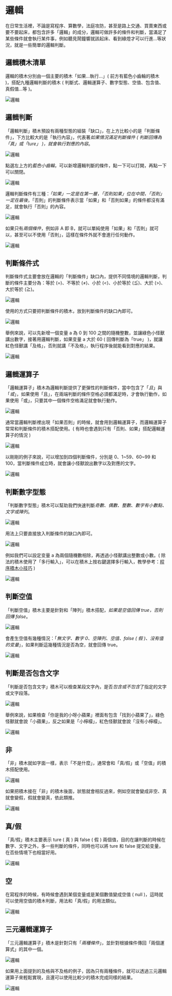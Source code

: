 # 邏輯

在日常生活裡，不論是寫程序、算數學，法庭攻防，甚至是路上交通、買賣東西或要不要起床，都包含許多「邏輯」的成分，邏輯可做許多的條件和判斷，當滿足了某些條件就會執行某件事，例如聽見鬧鐘響就該起床、看到綠燈才可以行進...等狀況，就是一些簡單的邏輯判斷。

## 邏輯積木清單

邏輯的積木分別由一個主要的積木「如果...執行...」( 前方有藍色小齒輪的積木 )，搭配九種邏輯判斷的積木 ( 判斷式、邏輯運算子、數字型態、空值、包含值、真假值...等 )。

![邏輯](../images/zh-tw/docs/webbit/basic/logic-01.jpg)

## 邏輯判斷

「邏輯判斷」積木預設有兩種型態的組裝「缺口」，在上方比較小的是「判斷條件」，下方比較大的是「執行內容」，代表著*如果情況滿足判斷條件 ( 判斷回傳為「真」或「ture」 )，就會執行對應的內容*。

![邏輯](../images/zh-tw/docs/webbit/basic/logic-02.jpg)

點選左上方的*藍色小齒輪*，可以新增邏輯判斷的條件，點一下可以打開，再點一下可以關閉。

![邏輯](../images/zh-tw/docs/webbit/basic/logic-03.gif)

邏輯判斷條件有三種：*「如果」一定是在第一層，「否則如果」位在中間，「否則」一定在最後*，「否則」的判斷條件表示當「如果」和「否則如果」的條件都沒有滿足，就會執行「否則」的內容。

![邏輯](../images/zh-tw/docs/webbit/basic/logic-04.jpg)

如果只有*兩個條件*，例如非 A 即 B，就可以單純使用「如果」和「否則」就可以，甚至可以不使用「否則」，這樣在條件外就不會進行任何動作。

![邏輯](../images/zh-tw/docs/webbit/basic/logic-05.jpg)

## 判斷條件式

判斷條件式主要會放在邏輯的「判斷條件」缺口內，提供不同情境的邏輯判斷，判斷的條件主要分為：等於 (=)、不等於 (≠)、小於 (<)、小於等於 (≦)、大於 (>)、大於等於 (≧)。

![邏輯](../images/zh-tw/docs/webbit/basic/logic-06.jpg)

使用的方式只要把判斷條件的積木，放到判斷條件的缺口內即可。

![邏輯](../images/zh-tw/docs/webbit/basic/logic-08.jpg)

舉例來說，可以先新增一個变量 a 為 0 到 100 之間的隨機整數，並讓綠色小怪獸講出數字，接著用邏輯判斷，如果变量 a 大於 60 ( 回傳判斷為「true」 )，就讓紅色怪獸講「及格」，否則就講「不及格」，執行程序後就能看到對應的結果。

![邏輯](../images/zh-tw/docs/webbit/basic/logic-09.jpg)

## 邏輯運算子

「邏輯運算子」積木為邏輯判斷提供了更彈性的判斷條件，當中包含了「*且*」與「*或*」，如果使用「且」，在兩端判斷的條件空格必須都滿足時，才會執行動作，如果使用「或」，只要其中一個條件空格滿足就會執行動作。

![邏輯](../images/zh-tw/docs/webbit/basic/logic-10.jpg)

通常當邏輯判斷裡出現「如果否則」的時候，就會用到邏輯運算子，而邏輯運算子常常和判斷條件的積木搭配使用。( 有時也會遇到只有「否則、如果」搭配邏輯運算子的情況 )

![邏輯](../images/zh-tw/docs/webbit/basic/logic-11.jpg)

以剛剛的例子來說，可以增加到四個判斷條件，分別是 0、1~59、60~99 和 100，當判斷條件成立時，就會讓小怪獸說出數字以及對應的文字。

![邏輯](../images/zh-tw/docs/webbit/basic/logic-12.jpg)

## 判斷數字型態

「判斷數字型態」積木可以幫助我們快速判斷*奇數、偶數、整數、數字有小數點、文字或陣列*。

![邏輯](../images/zh-tw/docs/webbit/basic/logic-13.jpg)

用法上只要直接放入判斷條件的缺口內即可。

![邏輯](../images/zh-tw/docs/webbit/basic/logic-14.jpg)

例如我們可以設定变量 a 為兩個隨機數相除，再透過小怪獸講出整數或小數。( 除法的積木使用了「多行輸入」，可以在積木上按右鍵選擇多行輸入，教學參考：[程序積木小技巧](../info/interface.md#tips) )

![邏輯](../images/zh-tw/docs/webbit/basic/logic-15.jpg)

## 判斷空值

「判斷空值」積木主要是針對和「陣列」積木搭配，*如果是空值回傳 true，否則回傳 false*。

![邏輯](../images/zh-tw/docs/webbit/basic/logic-16.jpg)

會產生空值有幾種情況：「*無文字、數字 0、空陣列、空值、false ( 假 )、沒有值的变量*」，如果判斷這幾種情況是否為空，就會回傳 true。

![邏輯](../images/zh-tw/docs/webbit/basic/logic-17.jpg)

## 判斷是否包含文字

「判斷是否包含文字」積木可以檢查某段文字內，是否*包含或不包含*了指定的文字或文字段落。

![邏輯](../images/zh-tw/docs/webbit/basic/logic-18.jpg)

舉例來說，如果檢查「你是我的小呀小蘋果」裡面有包含「找到小蘋果了」，綠色怪獸就會說「小蘋果」，反之如果是「小檸檬」，紅色怪獸就會說「沒有小檸檬」。

![邏輯](../images/zh-tw/docs/webbit/basic/logic-19.jpg)

## 非

「非」積木就如字面一樣，表示「不是什麼」，通常會和「真/假」或「空值」的積木搭配使用。

![邏輯](../images/zh-tw/docs/webbit/basic/logic-20.jpg)

如果把積木接在「非」的積木後面，狀態就會相反過來，例如空就會變成非空、真就會變假，假就會變真，依此類推。

![邏輯](../images/zh-tw/docs/webbit/basic/logic-21.jpg)


## 真/假

「真/假」積木主要表示 ture ( 真 ) 與 false ( 假 ) 兩個值，目的在讓判斷的時候在數字、文字之外，多一些判斷的條件，同時也可以將 ture 和 false 提交給变量，在否些情境下也相當好用。

![邏輯](../images/zh-tw/docs/webbit/basic/logic-22.jpg)

## 空

在寫程序的時候，有時候會遇到某個变量或是某個數值變成空值 ( null )，這時就可以使用空值的積木判斷，用法和「真/假」的用法類似。

![邏輯](../images/zh-tw/docs/webbit/basic/logic-23.jpg)

## 三元邏輯運算子

「三元邏輯運算子」積木是針對只有「*兩種條件*」，並針對根據條件傳回「兩個運算式」的其中一個。

![邏輯](../images/zh-tw/docs/webbit/basic/logic-24.jpg)

如果用上面提到的及格與不及格的例子，因為只有兩種條件，就可以透過三元邏輯運算子來輕鬆實現，且還可以使用比較少的積木完成同樣的結果。

![邏輯](../images/zh-tw/docs/webbit/basic/logic-25.jpg)



